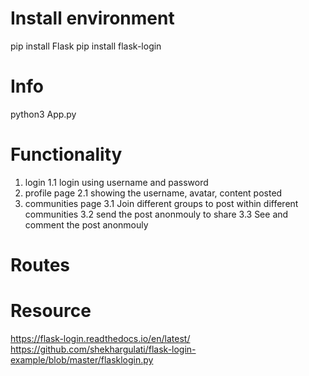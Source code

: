 # Install environment
pip install Flask
pip install flask-login

# Info
python3 App.py

# Functionality
1. login
    1.1 login using username and password
2. profile page
    2.1 showing the username, avatar, content posted
3. communities page
    3.1 Join different groups to post within different communities
    3.2 send the post anonmouly to share 
    3.3 See and comment the post anonmouly 

# Routes
    
# Resource
https://flask-login.readthedocs.io/en/latest/
https://github.com/shekhargulati/flask-login-example/blob/master/flasklogin.py


